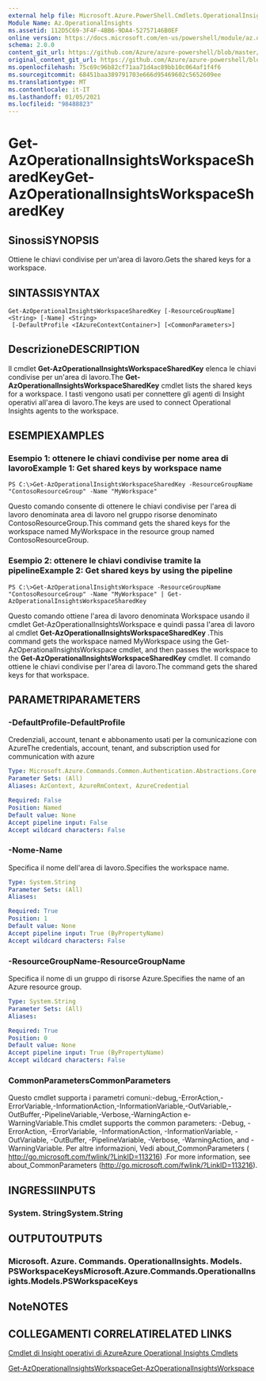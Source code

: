```yaml
---
external help file: Microsoft.Azure.PowerShell.Cmdlets.OperationalInsights.dll-Help.xml
Module Name: Az.OperationalInsights
ms.assetid: 112D5C69-3F4F-4BB6-9DA4-52757146B0EF
online version: https://docs.microsoft.com/en-us/powershell/module/az.operationalinsights/get-azoperationalinsightsworkspacesharedkey
schema: 2.0.0
content_git_url: https://github.com/Azure/azure-powershell/blob/master/src/OperationalInsights/OperationalInsights/help/Get-AzOperationalInsightsWorkspaceSharedKey.md
original_content_git_url: https://github.com/Azure/azure-powershell/blob/master/src/OperationalInsights/OperationalInsights/help/Get-AzOperationalInsightsWorkspaceSharedKey.md
ms.openlocfilehash: 75c69c96b82cf71aa71d4ac89bb10c064af1f4f6
ms.sourcegitcommit: 68451baa389791703e666d95469602c5652609ee
ms.translationtype: MT
ms.contentlocale: it-IT
ms.lasthandoff: 01/05/2021
ms.locfileid: "98488823"
---
```

# <span data-ttu-id="7637d-101">Get-AzOperationalInsightsWorkspaceSharedKey</span><span class="sxs-lookup"><span data-stu-id="7637d-101">Get-AzOperationalInsightsWorkspaceSharedKey</span></span>

## <span data-ttu-id="7637d-102">Sinossi</span><span class="sxs-lookup"><span data-stu-id="7637d-102">SYNOPSIS</span></span>
<span data-ttu-id="7637d-103">Ottiene le chiavi condivise per un'area di lavoro.</span><span class="sxs-lookup"><span data-stu-id="7637d-103">Gets the shared keys for a workspace.</span></span>

## <span data-ttu-id="7637d-104">SINTASSI</span><span class="sxs-lookup"><span data-stu-id="7637d-104">SYNTAX</span></span>

```
Get-AzOperationalInsightsWorkspaceSharedKey [-ResourceGroupName] <String> [-Name] <String>
 [-DefaultProfile <IAzureContextContainer>] [<CommonParameters>]
```

## <span data-ttu-id="7637d-105">Descrizione</span><span class="sxs-lookup"><span data-stu-id="7637d-105">DESCRIPTION</span></span>
<span data-ttu-id="7637d-106">Il cmdlet **Get-AzOperationalInsightsWorkspaceSharedKey** elenca le chiavi condivise per un'area di lavoro.</span><span class="sxs-lookup"><span data-stu-id="7637d-106">The **Get-AzOperationalInsightsWorkspaceSharedKey** cmdlet lists the shared keys for a workspace.</span></span>
<span data-ttu-id="7637d-107">I tasti vengono usati per connettere gli agenti di Insight operativi all'area di lavoro.</span><span class="sxs-lookup"><span data-stu-id="7637d-107">The keys are used to connect Operational Insights agents to the workspace.</span></span>

## <span data-ttu-id="7637d-108">ESEMPI</span><span class="sxs-lookup"><span data-stu-id="7637d-108">EXAMPLES</span></span>

### <span data-ttu-id="7637d-109">Esempio 1: ottenere le chiavi condivise per nome area di lavoro</span><span class="sxs-lookup"><span data-stu-id="7637d-109">Example 1: Get shared keys by workspace name</span></span>
```
PS C:\>Get-AzOperationalInsightsWorkspaceSharedKey -ResourceGroupName "ContosoResourceGroup" -Name "MyWorkspace"
```

<span data-ttu-id="7637d-110">Questo comando consente di ottenere le chiavi condivise per l'area di lavoro denominata area di lavoro nel gruppo risorse denominato ContosoResourceGroup.</span><span class="sxs-lookup"><span data-stu-id="7637d-110">This command gets the shared keys for the workspace named MyWorkspace in the resource group named ContosoResourceGroup.</span></span>

### <span data-ttu-id="7637d-111">Esempio 2: ottenere le chiavi condivise tramite la pipeline</span><span class="sxs-lookup"><span data-stu-id="7637d-111">Example 2: Get shared keys by using the pipeline</span></span>
```
PS C:\>Get-AzOperationalInsightsWorkspace -ResourceGroupName "ContosoResourceGroup" -Name "MyWorkspace" | Get-AzOperationalInsightsWorkspaceSharedKey
```

<span data-ttu-id="7637d-112">Questo comando ottiene l'area di lavoro denominata Workspace usando il cmdlet Get-AzOperationalInsightsWorkspace e quindi passa l'area di lavoro al cmdlet **Get-AzOperationalInsightsWorkspaceSharedKey** .</span><span class="sxs-lookup"><span data-stu-id="7637d-112">This command gets the workspace named MyWorkspace using the Get-AzOperationalInsightsWorkspace cmdlet, and then passes the workspace to the **Get-AzOperationalInsightsWorkspaceSharedKey** cmdlet.</span></span>
<span data-ttu-id="7637d-113">Il comando ottiene le chiavi condivise per l'area di lavoro.</span><span class="sxs-lookup"><span data-stu-id="7637d-113">The command gets the shared keys for that workspace.</span></span>

## <span data-ttu-id="7637d-114">PARAMETRI</span><span class="sxs-lookup"><span data-stu-id="7637d-114">PARAMETERS</span></span>

### <span data-ttu-id="7637d-115">-DefaultProfile</span><span class="sxs-lookup"><span data-stu-id="7637d-115">-DefaultProfile</span></span>
<span data-ttu-id="7637d-116">Credenziali, account, tenant e abbonamento usati per la comunicazione con Azure</span><span class="sxs-lookup"><span data-stu-id="7637d-116">The credentials, account, tenant, and subscription used for communication with azure</span></span>

```yaml
Type: Microsoft.Azure.Commands.Common.Authentication.Abstractions.Core.IAzureContextContainer
Parameter Sets: (All)
Aliases: AzContext, AzureRmContext, AzureCredential

Required: False
Position: Named
Default value: None
Accept pipeline input: False
Accept wildcard characters: False
```

### <span data-ttu-id="7637d-117">-Nome</span><span class="sxs-lookup"><span data-stu-id="7637d-117">-Name</span></span>
<span data-ttu-id="7637d-118">Specifica il nome dell'area di lavoro.</span><span class="sxs-lookup"><span data-stu-id="7637d-118">Specifies the workspace name.</span></span>

```yaml
Type: System.String
Parameter Sets: (All)
Aliases:

Required: True
Position: 1
Default value: None
Accept pipeline input: True (ByPropertyName)
Accept wildcard characters: False
```

### <span data-ttu-id="7637d-119">-ResourceGroupName</span><span class="sxs-lookup"><span data-stu-id="7637d-119">-ResourceGroupName</span></span>
<span data-ttu-id="7637d-120">Specifica il nome di un gruppo di risorse Azure.</span><span class="sxs-lookup"><span data-stu-id="7637d-120">Specifies the name of an Azure resource group.</span></span>

```yaml
Type: System.String
Parameter Sets: (All)
Aliases:

Required: True
Position: 0
Default value: None
Accept pipeline input: True (ByPropertyName)
Accept wildcard characters: False
```

### <span data-ttu-id="7637d-121">CommonParameters</span><span class="sxs-lookup"><span data-stu-id="7637d-121">CommonParameters</span></span>
<span data-ttu-id="7637d-122">Questo cmdlet supporta i parametri comuni:-debug,-ErrorAction,-ErrorVariable,-InformationAction,-InformationVariable,-OutVariable,-OutBuffer,-PipelineVariable,-Verbose,-WarningAction e-WarningVariable.</span><span class="sxs-lookup"><span data-stu-id="7637d-122">This cmdlet supports the common parameters: -Debug, -ErrorAction, -ErrorVariable, -InformationAction, -InformationVariable, -OutVariable, -OutBuffer, -PipelineVariable, -Verbose, -WarningAction, and -WarningVariable.</span></span> <span data-ttu-id="7637d-123">Per altre informazioni, Vedi about_CommonParameters ( http://go.microsoft.com/fwlink/?LinkID=113216) .</span><span class="sxs-lookup"><span data-stu-id="7637d-123">For more information, see about_CommonParameters (http://go.microsoft.com/fwlink/?LinkID=113216).</span></span>

## <span data-ttu-id="7637d-124">INGRESSI</span><span class="sxs-lookup"><span data-stu-id="7637d-124">INPUTS</span></span>

### <span data-ttu-id="7637d-125">System. String</span><span class="sxs-lookup"><span data-stu-id="7637d-125">System.String</span></span>

## <span data-ttu-id="7637d-126">OUTPUT</span><span class="sxs-lookup"><span data-stu-id="7637d-126">OUTPUTS</span></span>

### <span data-ttu-id="7637d-127">Microsoft. Azure. Commands. OperationalInsights. Models. PSWorkspaceKeys</span><span class="sxs-lookup"><span data-stu-id="7637d-127">Microsoft.Azure.Commands.OperationalInsights.Models.PSWorkspaceKeys</span></span>

## <span data-ttu-id="7637d-128">Note</span><span class="sxs-lookup"><span data-stu-id="7637d-128">NOTES</span></span>

## <span data-ttu-id="7637d-129">COLLEGAMENTI CORRELATI</span><span class="sxs-lookup"><span data-stu-id="7637d-129">RELATED LINKS</span></span>

[<span data-ttu-id="7637d-130">Cmdlet di Insight operativi di Azure</span><span class="sxs-lookup"><span data-stu-id="7637d-130">Azure Operational Insights Cmdlets</span></span>](./Az.OperationalInsights.md)

[<span data-ttu-id="7637d-131">Get-AzOperationalInsightsWorkspace</span><span class="sxs-lookup"><span data-stu-id="7637d-131">Get-AzOperationalInsightsWorkspace</span></span>](./Get-AzOperationalInsightsWorkspace.md)


